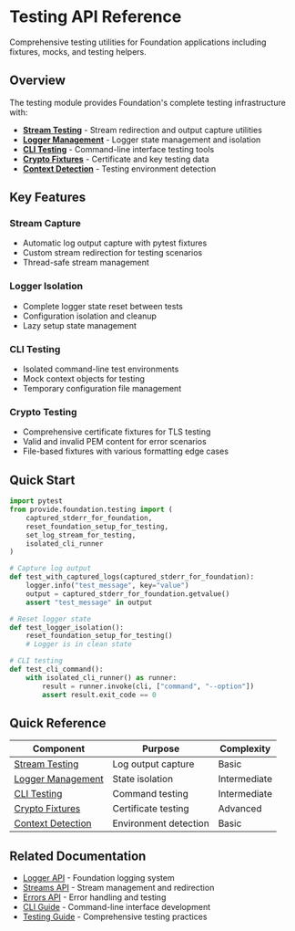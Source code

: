 # Testing API Reference

Comprehensive testing utilities for Foundation applications including fixtures, mocks, and testing helpers.

## Overview

The testing module provides Foundation's complete testing infrastructure with:

- **[Stream Testing](api-streams.md)** - Stream redirection and output capture utilities
- **[Logger Management](api-logger.md)** - Logger state management and isolation
- **[CLI Testing](api-cli.md)** - Command-line interface testing tools
- **[Crypto Fixtures](api-crypto.md)** - Certificate and key testing data
- **[Context Detection](api-context.md)** - Testing environment detection

## Key Features

### Stream Capture
- Automatic log output capture with pytest fixtures
- Custom stream redirection for testing scenarios
- Thread-safe stream management

### Logger Isolation
- Complete logger state reset between tests
- Configuration isolation and cleanup
- Lazy setup state management

### CLI Testing
- Isolated command-line test environments
- Mock context objects for testing
- Temporary configuration file management

### Crypto Testing
- Comprehensive certificate fixtures for TLS testing
- Valid and invalid PEM content for error scenarios
- File-based fixtures with various formatting edge cases

## Quick Start

```python
import pytest
from provide.foundation.testing import (
    captured_stderr_for_foundation,
    reset_foundation_setup_for_testing,
    set_log_stream_for_testing,
    isolated_cli_runner
)

# Capture log output
def test_with_captured_logs(captured_stderr_for_foundation):
    logger.info("test_message", key="value")
    output = captured_stderr_for_foundation.getvalue()
    assert "test_message" in output

# Reset logger state
def test_logger_isolation():
    reset_foundation_setup_for_testing()
    # Logger is in clean state

# CLI testing
def test_cli_command():
    with isolated_cli_runner() as runner:
        result = runner.invoke(cli, ["command", "--option"])
        assert result.exit_code == 0
```

## Quick Reference

| Component | Purpose | Complexity |
|-----------|---------|------------|
| [Stream Testing](api-streams.md) | Log output capture | Basic |
| [Logger Management](api-logger.md) | State isolation | Intermediate |
| [CLI Testing](api-cli.md) | Command testing | Intermediate |
| [Crypto Fixtures](api-crypto.md) | Certificate testing | Advanced |
| [Context Detection](api-context.md) | Environment detection | Basic |

## Related Documentation

- [Logger API](../logger/api-index.md) - Foundation logging system
- [Streams API](../streams/api-index.md) - Stream management and redirection
- [Errors API](../errors/api-index.md) - Error handling and testing
- [CLI Guide](../../guide/cli/index.md) - Command-line interface development
- [Testing Guide](../../guide/testing.md) - Comprehensive testing practices